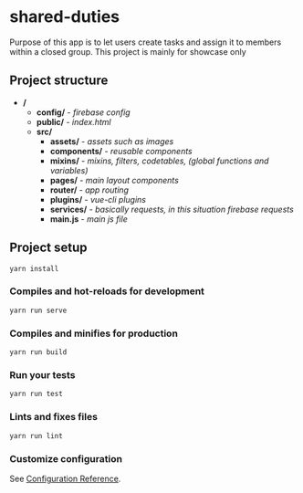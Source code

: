 # shared-duties
Purpose of this app is to let users create tasks and assign it to members within a closed group.
This project is mainly for showcase only

## Project structure
* **<root>/**
  * **config/** - *firebase config*
  * **public/** - *index.html*
  * **src/**
    * **assets/** - *assets such as images*
    * **components/** - *reusable components*
    * **mixins/** - *mixins, filters, codetables, (global functions and variables)*
    * **pages/** - *main layout components*
    * **router/** - *app routing*
    * **plugins/** - *vue-cli plugins*
    * **services/** - *basically requests, in this situation firebase requests*
    * **main.js** - *main js file*

## Project setup
```
yarn install
```

### Compiles and hot-reloads for development
```
yarn run serve
```

### Compiles and minifies for production
```
yarn run build
```

### Run your tests
```
yarn run test
```

### Lints and fixes files
```
yarn run lint
```

### Customize configuration
See [Configuration Reference](https://cli.vuejs.org/config/).
